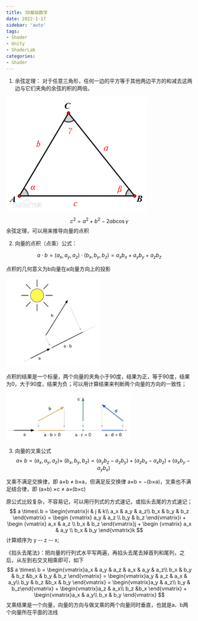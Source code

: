 ```yaml
---
title: 3D基础数学
date: 2022-1-17
sidebar: 'auto'
tags:
- Shader
- Unity
- ShaderLab
categories:
- Shader
---
```

1. 余弦定理：
   对于任意三角形，任何一边的平方等于其他两边平方的和减去这两边与它们夹角的余弦的积的两倍。

![An image](./ta.png)
$$
c^2 = a^2 + b^2 - 2ab\cos\gamma
$$
余弦定理，可以用来推导向量的点积

2. 向量的点积（点乘）公式：

$$
a\cdot b = (a_x,a_y,a_z)\cdot(b_x,b_y,b_z) = a_xb_x + a_yb_y + a_zb_z
$$

点积的几何意义为b向量在a向量方向上的投影

<img src="image-20220118144358911.png" alt="image-20220118144358911" style="zoom: 25%;" />

点积的结果是一个标量，两个向量的夹角小于90度，结果为正，等于90度，结果为0，大于90度，结果为负；可以用计算结果来判断两个向量的方向的一致性；

<img src="image-20220118144852067.png" alt="image-20220118144852067" style="zoom: 33%;" />

3. 向量的叉乘公式
   $$
   a \times\ b = (a_x, a_y, a_z) \times\ (b_x, b_y, b_z) = (a_yb_z - a_zb_y) + (a_zb_x - a_xb_z) + (a_xb_y - a_yb_x)
   $$

叉乘不满足交换律，即 a×b ≠ b×a，但满足反交换律 a×b = −(b×a)，叉乘也不满足结合律，即 (a×b) ×c ≠ a×(b×c)

原公式比较复杂，不容易记，可以用行列式的方式速记，或掐头去尾的方式速记；
$$
a \times\ b = \begin{vmatrix}i & j & k\\ a_x & a_y & a_z\\ b_x & b_y & b_z \end{vmatrix} = \begin {vmatrix} a_y & a_z \\ b_y & b_z \end{vmatrix}i + \begin {vmatrix} a_x & a_z \\ b_x & b_z \end{vmatrix}j + \begin {vmatrix} a_x & a_y \\ b_x & b_y \end{vmatrix}k
$$
计算顺序为 y -- z -- x;

《掐头去尾法》：把向量的行列式水平写两遍，再掐头去尾去掉首列和尾列，之后，从左到右交叉相乘即可，如下
$$
a \times\ b = \begin{vmatrix}a_x & a_y & a_z & a_x & a_y & a_z\\ b_x & b_y & b_z &b_x & b_y & b_z \end{vmatrix} = \begin{vmatrix}a_y & a_z & a_x & a_y\\ b_y & b_z &b_x & b_y \end{vmatrix} = \begin{vmatrix}a_y & a_z\\ b_y & b_z\end{vmatrix} + \begin{vmatrix}a_z & a_x\\ b_z &b_x \end{vmatrix} + \begin{vmatrix}a_x & a_y\\ b_x & b_y \end{vmatrix}
$$
叉乘结果是一个向量，向量的方向与做叉乘的两个向量同时垂直，也就是a、b两个向量所在平面的法线
